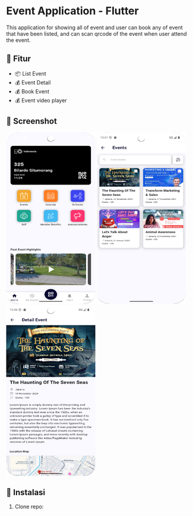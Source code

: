 # Event Application - Flutter

<p>This application for showing all of event and user can book any of event that have been listed, 
and can scan qrcode of the event when user attend the event.</p>

## 🚀 Fitur
- 📦 List Event
- 💰 Event Detail
- 💰 Book Event
- 💰 Event video player

## 📸 Screenshot
<div>
    <img alt="Dashboard" height="460" src="screenshot/capture_home.png" width="240"/>
    <img alt="Dashboard" height="460" src="screenshot/capture_events.png" width="240"/>
    <img alt="Dashboard" height="460" src="screenshot/capture_detail_event.png" width="240"/>
</div>


## 🔧 Instalasi
1. Clone repo: